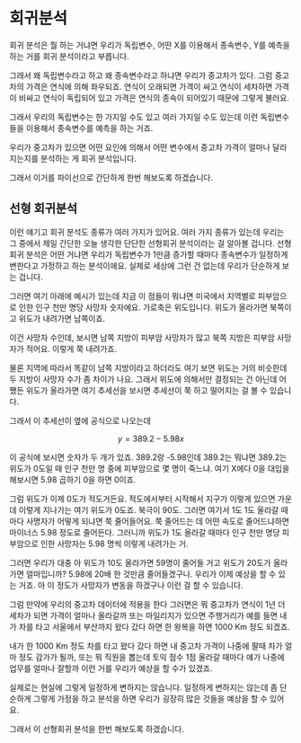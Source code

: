 # 회귀분석

회귀 분석은 뭘 하는 거냐면 우리가 독립변수, 어떤 X를 이용해서 종속변수, Y를 예측을 하는 거를 회귀 분석이라고 부릅니다.

그래서 왜 독립변수라고 하고 왜 종속변수라고 하냐면 우리가 중고차가 있다. 그럼 중고차의 가격은 연식에 의해 좌우되죠. 연식이 오래되면 가격이 싸고 연식이 세차하면 가격이 비싸고 연식이 독립되어 있고 가격은 연식의 종속이 되어있기 때문에 그렇게 불러요.

그래서 우리의 독립변수는 한 가지일 수도 있고 여러 가지일 수도 있는데 이런 독립변수들을 이용해서 종속변수를 예측을 하는 거죠.

우리가 중고차가 있으면 어떤 요인에 의해서 어떤 변수에서 중고차 가격이 얼마나 달라지는지를 분석하는 게 회귀 분석입니다.

그래서 이거를 파이선으로 간단하게 한번 해보도록 하겠습니다.


## 선형 회귀분석

이런 얘기고 회귀 분석도 종류가 여러 가지가 있어요. 여러 가지 종류가 있는데 우리는 그 중에서 제일 간단한 오늘 생각한 단단한 선형회귀 분석이라는 걸 알아볼 겁니다. 선형회귀 분석은 어떤 거냐면 우리가 독립변수가 1만큼 증가할 때마다 종속변수가 일정하게 변한다고 가정하고 하는 분석이에요. 실제로 세상에 그런 건 없는데 우리가 단순하게 보는 겁니다.

그러면 여기 아래에 예시가 있는데 지금 이 점들이 뭐냐면 미국에서 지역별로 피부암으로 인한 인구 천만 명당 사망자 숫자에요. 가로축은 위도입니다. 위도가 올라가면 북쪽이고 위도가 내려가면 남쪽이죠.

이건 사망자 수인데, 보시면 남쪽 지방이 피부암 사망자가 많고 북쪽 지방은 피부암 사망자가 적어요. 이렇게 쭉 내려가죠.

물론 지역에 따라서 똑같이 남쪽 지방이라고 하더라도 여기 보면 위도는 거의 비슷한데 두 지방이 사망자 수가 좀 차이가 나요. 그래서 위도에 의해서만 결정되는 건 아닌데 어쨌든 위도가 올라가면 여기 추세선을 보시면 추세선이 쭉 하고 떨어지는 걸 볼 수 있습니다.

그래서 이 추세선이 옆에 공식으로 나오는데 


$$
y = 389.2 - 5.98x
$$

이 공식에 보시면 숫자가 두 개가 있죠. 389.2랑 -5.98인데 389.2는 뭐냐면 389.2는 위도가 0도일 때 인구 천만 명 중에 피부암으로 몇 명이 죽느냐. 여기 X에다 0을 대입을 해보시면 5.98 곱하기 0을 하면 0이죠.

그럼 위도가 이제 0도가 적도거든요. 적도에서부터 시작해서 지구가 이렇게 있으면 가운데 이렇게 지나가는 여기 위도가 0도죠. 북극이 90도. 그러면 여기서 1도 1도 올라갈 때마다 사명자가 어떻게 되냐면 쭉 줄어들어요. 쭉 줄어드는 데 어떤 속도로 줄어드냐하면 마이너스 5.98 정도로 줄어든다. 그러니까 위도가 1도 올라갈 때마다 인구 천만 명당 피부암으로 인한 사망자는 5.98 명씩 이렇게 내려가는 거.

그러면 우리가 대충 아 위도가 10도 올라가면 59명이 줄어들 거고 위도가 20도가 올라가면 얼마입니까? 5.98에 20배 한 것만큼 줄어들겠구나. 우리가 이제 예상을 할 수 있는 거죠. 아 이 정도가 사망자가 변동을 하겠구나 이런 걸 할 수 있습니다.

그럼 만약에 우리의 중고차 데이터에 적용을 한다 그러면은 뭐 중고차가 연식이 1년 더 세차가 되면 가격이 얼마나 올라갈까 또는 마일리지가 있으면 주행거리가 예를 들면 내가 차를 타고 서울에서 부산까지 왔다 갔다 하면 한 왕복을 하면 1000 Km 정도 되겠죠.

내가 한 1000 Km 정도 차를 타고 왔다 갔다 하면 내 중고차 가격이 나중에 팔때 차가 얼마 정도 감가가 될까, 또는 뭐 직원을 뽑는데 토익 점수 1점 올라갈 때마다 얘가 나중에 업무를 얼마나 잘할까 이런 거를 우리가 예상을 할 수가 있겠죠.

실제로는 현실에 그렇게 일정하게 변하지는 않습니다. 일정하게 변하지는 않는데 좀 단순하게 그렇게 가정을 하고 분석을 하면 우리가 굉장히 많은 것들을 예상을 할 수 있어요.

그래서 이 선형회귀 분석을 한번 해보도록 하겠습니다.
